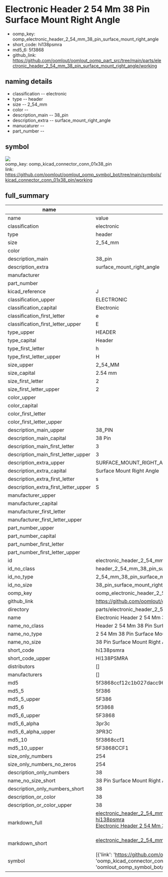 # Electronic Header 2 54 Mm 38 Pin Surface Mount Right Angle

  
* oomp_key: oomp_electronic_header_2_54_mm_38_pin_surface_mount_right_angle 
* short_code: hi138psmra
* md5_6: 5f3868  
* github_link: https://github.com/oomlout/oomlout_oomp_part_src/tree/main/parts/electronic_header_2_54_mm_38_pin_surface_mount_right_angle/working  
## naming details
* classification -- electronic
* type -- header
* size -- 2_54_mm
* color -- 
* description_main -- 38_pin
* description_extra -- surface_mount_right_angle
* manucaturer -- 
* part_number -- 



## symbol

![](symbol/{index}}/working/working_600.png)  
oomp_key: oomp_kicad_connector_conn_01x38_pin  
link: https://github.com/oomlout/oomlout_oomp_symbol_bot/tree/main/symbols/kicad_connector_conn_01x38_pin/working  


## full_summary
| name | value | 
| --- | --- | 
| name | value | 
| classification | electronic | 
| type | header | 
| size | 2_54_mm | 
| color |  | 
| description_main | 38_pin | 
| description_extra | surface_mount_right_angle | 
| manufacturer |  | 
| part_number |  | 
| kicad_reference | J | 
| classification_upper | ELECTRONIC | 
| classification_capital | Electronic | 
| classification_first_letter | e | 
| classification_first_letter_upper | E | 
| type_upper | HEADER | 
| type_capital | Header | 
| type_first_letter | h | 
| type_first_letter_upper | H | 
| size_upper | 2_54_MM | 
| size_capital | 2.54 mm | 
| size_first_letter | 2 | 
| size_first_letter_upper | 2 | 
| color_upper |  | 
| color_capital |  | 
| color_first_letter |  | 
| color_first_letter_upper |  | 
| description_main_upper | 38_PIN | 
| description_main_capital | 38 Pin | 
| description_main_first_letter | 3 | 
| description_main_first_letter_upper | 3 | 
| description_extra_upper | SURFACE_MOUNT_RIGHT_ANGLE | 
| description_extra_capital | Surface Mount Right Angle | 
| description_extra_first_letter | s | 
| description_extra_first_letter_upper | S | 
| manufacturer_upper |  | 
| manufacturer_capital |  | 
| manufacturer_first_letter |  | 
| manufacturer_first_letter_upper |  | 
| part_number_upper |  | 
| part_number_capital |  | 
| part_number_first_letter |  | 
| part_number_first_letter_upper |  | 
| id | electronic_header_2_54_mm_38_pin_surface_mount_right_angle | 
| id_no_class | header_2_54_mm_38_pin_surface_mount_right_angle | 
| id_no_type | 2_54_mm_38_pin_surface_mount_right_angle | 
| id_no_size | 38_pin_surface_mount_right_angle | 
| oomp_key | oomp_electronic_header_2_54_mm_38_pin_surface_mount_right_angle | 
| github_link | https://github.com/oomlout/oomlout_oomp_part_src/tree/main/parts/electronic_header_2_54_mm_38_pin_surface_mount_right_angle/working | 
| directory | parts/electronic_header_2_54_mm_38_pin_surface_mount_right_angle | 
| name | Electronic Header 2 54 Mm 38 Pin Surface Mount Right Angle | 
| name_no_class | Header 2 54 Mm 38 Pin Surface Mount Right Angle | 
| name_no_type | 2 54 Mm 38 Pin Surface Mount Right Angle | 
| name_no_size | 38 Pin Surface Mount Right Angle | 
| short_code | hi138psmra | 
| short_code_upper | HI138PSMRA | 
| distributors | [] | 
| manufacturers | [] | 
| md5 | 5f3868ccf12c1b027dacc96752834138 | 
| md5_5 | 5f386 | 
| md5_5_upper | 5F386 | 
| md5_6 | 5f3868 | 
| md5_6_upper | 5F3868 | 
| md5_6_alpha | 3pr3c | 
| md5_6_alpha_upper | 3PR3C | 
| md5_10 | 5f3868ccf1 | 
| md5_10_upper | 5F3868CCF1 | 
| size_only_numbers | 254 | 
| size_only_numbers_no_zeros | 254 | 
| description_only_numbers | 38 | 
| name_no_size_short | 38 Pin Surface Mount Right Angle | 
| description_only_numbers_short | 38 | 
| description_or_color | 38 | 
| description_or_color_upper | 38 | 
| markdown_full | [electronic_header_2_54_mm_38_pin_surface_mount_right_angle](https://github.com/oomlout/oomlout_oomp_part_src/tree/main/parts/electronic_header_2_54_mm_38_pin_surface_mount_right_angle/working)<br>[hi138psmra](https://github.com/oomlout/oomlout_oomp_part_src/tree/main/parts/electronic_header_2_54_mm_38_pin_surface_mount_right_angle/working)<br>[Electronic Header 2 54 Mm 38 Pin Surface Mount Right Angle](https://github.com/oomlout/oomlout_oomp_part_src/tree/main/parts/electronic_header_2_54_mm_38_pin_surface_mount_right_angle/working)<br><br> | 
| markdown_short | [electronic_header_2_54_mm_38_pin_surface_mount_right_angle](https://github.com/oomlout/oomlout_oomp_part_src/tree/main/parts/electronic_header_2_54_mm_38_pin_surface_mount_right_angle/working)<br><br> | 
| symbol | [{'link': 'https://github.com/oomlout/oomlout_oomp_symbol_bot/tree/main/symbols/kicad_connector_conn_01x38_pin', 'oomp_key': 'oomp_kicad_connector_conn_01x38_pin', 'directory': 'oomlout_oomp_symbol_bot/symbols/kicad_connector_conn_01x38_pin//working/working.kicad_sym', 'index': 0}] | 
